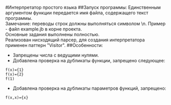 #Интерпретатор простого языка
##Запуск программы:
Единственным аргументом функции передается имя файла, содержащего текст программы.\
Замечание: переводы строк должны выполняться символом \n. Пример - файл example.jb в корне проекта.\
Основные задания выполнены полностью. \
Реализован нисходящий парсер, для создания интерпретатора применен паттерн "Visitor".
##Особенности:
* Запрещены числа с ведущими нулями.
* Добавлена проверка на дубликаты функции, запрещено следующее: 
```
f(x)={1}
f(x)={2}
f(1)
```
* Добавлена проверка на дубликаты параметров функций, запрещено: 
```
f(x,x)={x}
```
